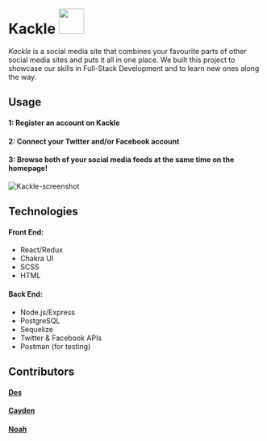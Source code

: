 # Kackle <img src="https://media.giphy.com/media/BXVRf5GyMlElO/giphy.gif" width="50px">


*Kackle* is a social media site that combines your favourite parts of other social media sites and puts it all in one place. We built this project to showcase our skills in Full-Stack Development and to learn new ones along the way.

## Usage
#### 1: Register an account on Kackle
#### 2: Connect your Twitter and/or Facebook account
#### 3: Browse both of your social media feeds at the same time on the homepage!

![Kackle-screenshot](https://user-images.githubusercontent.com/78816489/157549246-8bcc9336-b4d6-4d0c-88e4-69adddd2d408.jpg)

## Technologies
#### **Front End**:  
- React/Redux  
- Chakra UI  
- SCSS  
- HTML


#### **Back End**:
- Node.js/Express  
- PostgreSQL  
- Sequelize
- Twitter & Facebook APIs
- Postman (for testing)

## Contributors

#### [Des](https://github.com/dess890)
#### [Cayden](https://github.com/Forlaenu)
#### [Noah](https://github.com/Niche-Quiche)
